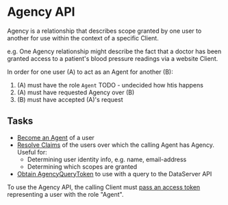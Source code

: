 # Agency API

Agency is a relationship that describes scope granted by one user to another for use within the context of a specific Client.

e.g. One Agency relationship might describe the fact that a doctor has been granted access to a patient's blood pressure readings via a website Client.

In order for one user (A) to act as an Agent for another (B):

1. (A) must have the role `Agent` TODO - undecided how htis happens
1. (A) must have requested Agency over (B)
1. (B) must have accepted (A)'s request


## Tasks

* [Become an Agent](tasks/become_an_agent.md) of a user
* [Resolve Claims](tasks/resolve_claims.md) of the users over which the calling Agent has Agency. Useful for:
    * Determining user identity info, e.g. name, email-address
    * Determining which scopes are granted
* [Obtain AgencyQueryToken](tasks/obtain_agencyquerytoken.md) to use with a query to the DataServer API

To use the Agency API, the calling Client must [pass an access token](../authorization.md) representing a user with the role "Agent".
